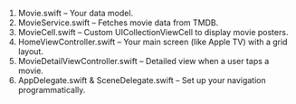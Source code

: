 1. Movie.swift – Your data model.
2. MovieService.swift – Fetches movie data from TMDB.
3. MovieCell.swift – Custom UICollectionViewCell to display movie posters.
4. HomeViewController.swift – Your main screen (like Apple TV) with a grid layout.
5. MovieDetailViewController.swift – Detailed view when a user taps a movie.
6. AppDelegate.swift & SceneDelegate.swift – Set up your navigation programmatically.
